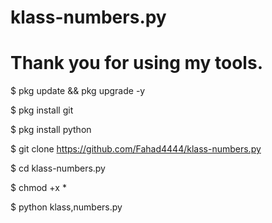 # klass-numbers.py

# Thank you for using my tools.

$ pkg update && pkg upgrade -y

$ pkg install git 

$ pkg install python 

$ git clone https://github.com/Fahad4444/klass-numbers.py

$ cd klass-numbers.py

$ chmod +x *

$ python klass,numbers.py 
